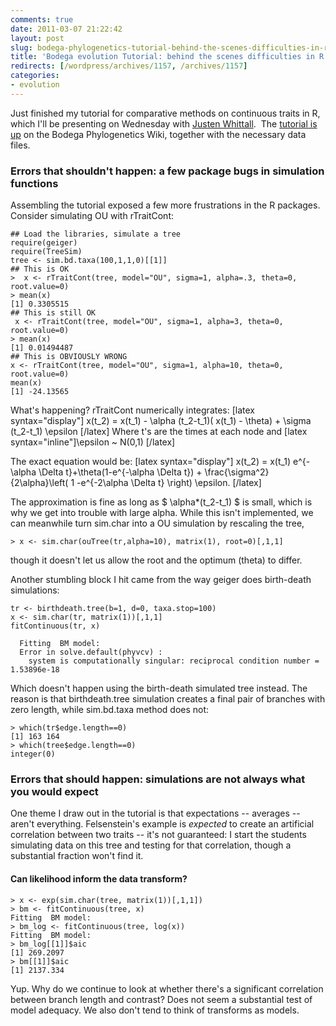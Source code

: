 ```yaml
---
comments: true
date: 2011-03-07 21:22:42
layout: post
slug: bodega-phylogenetics-tutorial-behind-the-scenes-difficulties-in-r-packages
title: 'Bodega evolution Tutorial: behind the scenes difficulties in R packages'
redirects: [/wordpress/archives/1157, /archives/1157]
categories:
- evolution
---
```


Just finished my tutorial for comparative methods on continuous traits in R, which I'll be presenting on Wednesday with [Justen Whittall](http://www.jbwhittall.com/).  The [tutorial is up](http://bodegaphylo.wikispot.org/Continuous%5FCharacter%5FEvolution%5F%28Boettiger%29%5F2011) on the Bodega Phylogenetics Wiki, together with the necessary data files.




### Errors that shouldn't happen: a few package bugs in simulation functions 


Assembling the tutorial exposed a few more frustrations in the R packages.  Consider simulating OU with rTraitCont:


    
    
    ## Load the libraries, simulate a tree
    require(geiger)
    require(TreeSim)
    tree <- sim.bd.taxa(100,1,1,0)[[1]]
    ## This is OK
    >  x <- rTraitCont(tree, model="OU", sigma=1, alpha=.3, theta=0, root.value=0)
    > mean(x)
    [1] 0.3305515
    ## This is still OK
     x <- rTraitCont(tree, model="OU", sigma=1, alpha=3, theta=0, root.value=0)
    > mean(x)
    [1] 0.01494487
    ## This is OBVIOUSLY WRONG
    x <- rTraitCont(tree, model="OU", sigma=1, alpha=10, theta=0, root.value=0)
    mean(x)
    [1] -24.13565
    



What's happening?  rTraitCont numerically integrates:
[latex syntax="display"] x(t_2) = x(t_1) - \alpha (t_2-t_1)( x(t_1) - \theta) + \sigma (t_2-t_1) \epsilon [/latex]
Where t's are the times at each node and [latex syntax="inline"]\epsilon ~ N(0,1) [/latex]

The exact equation would be:
[latex syntax="display"] x(t_2) = x(t_1) e^{-\alpha \Delta t}+\theta(1-e^{-\alpha \Delta t}) + \frac{\sigma^2}{2\alpha}\left( 1 -e^{-2\alpha \Delta t} \right)  \epsilon. [/latex]

The approximation is fine as long as $ \alpha*(t_2-t_1) $ is small, which is why we get into trouble with large alpha.  While this isn't implemented, we can meanwhile turn sim.char into a OU simulation by rescaling the tree,

    
    
    > x <- sim.char(ouTree(tr,alpha=10), matrix(1), root=0)[,1,1]
    


though it doesn't let us allow the root and the optimum (theta) to differ.  

Another stumbling block I hit came from the way geiger does birth-death simulations:

    
    
    tr <- birthdeath.tree(b=1, d=0, taxa.stop=100)
    x <- sim.char(tr, matrix(1))[,1,1]
    fitContinuous(tr, x)
    
      Fitting  BM model:
      Error in solve.default(phyvcv) : 
        system is computationally singular: reciprocal condition number = 1.53896e-18
    


Which doesn't happen using the birth-death simulated tree instead.  The reason is that birthdeath.tree simulation creates a final pair of branches with zero length, while sim.bd.taxa method does not:

    
    
    > which(tr$edge.length==0)
    [1] 163 164
    > which(tree$edge.length==0)
    integer(0)
    





### Errors that should happen: simulations are not always what you would expect 


One theme I draw out in the tutorial is that expectations -- averages -- aren't everything.  Felsenstein's example is _expected_ to create an artificial correlation between two traits -- it's not guaranteed:  I start the students simulating data on this tree and testing for that correlation, though a substantial fraction won't find it.  




#### Can likelihood inform the data transform?




    
    
    > x <- exp(sim.char(tree, matrix(1))[,1,1])
    > bm <- fitContinuous(tree, x)
    Fitting  BM model:
    > bm_log <- fitContinuous(tree, log(x))
    Fitting  BM model:
    > bm_log[[1]]$aic
    [1] 269.2097
    > bm[[1]]$aic
    [1] 2137.334
    


Yup.  Why do we continue to look at whether there's a significant correlation between branch length and contrast?  Does not seem a substantial test of model adequacy.  We also don't tend to think of transforms as models.  

